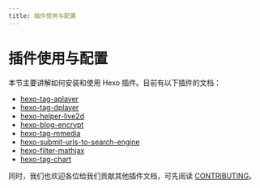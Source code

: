 ```yaml
---
title: 插件使用与配置
---
```

# 插件使用与配置

本节主要讲解如何安装和使用 Hexo 插件。目前有以下插件的文档：

- [hexo-tag-aplayer](3-1-hexo-tag-aplayer)
- [hexo-tag-dplayer](3-2-hexo-tag-dplayer)
- [hexo-helper-live2d](3-3-hexo-helper-live2d)
- [hexo-blog-encrypt](3-4-hexo-blog-encrypt)
- [hexo-tag-mmedia](3-5-hexo-tag-mmedia)
- [hexo-submit-urls-to-search-engine](3-6-hexo-submit-urls-to-search-engine)
- [hexo-filter-mathjax](3-7-hexo-filter-mathjax)
- [hexo-tag-chart](3-8-hexo-tag-chart)

同时，我们也欢迎各位给我们贡献其他插件文档，可先阅读 [CONTRIBUTING](https://github.com/EasyHexo/Easy-Hexo/blob/master/.github/CONTRIBUTING.md)。
